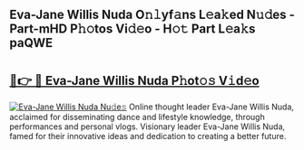 ## Eva-Jane Willis Nuda O𝚗𝚕yf𝚊ns L𝚎a𝚔ed N𝚞𝚍es - Part-mHD P𝚑𝚘tos Vi𝚍𝚎o - H𝚘𝚝 Part L𝚎a𝚔s paQWE

# <h2><a href="http://kfdio3.oniu.top/?m=Eva-Jane+Willis+Nuda">🔗👉 🔴 Eva-Jane Willis Nuda P𝚑ot𝚘𝚜 V𝚒d𝚎o</a></h2>

[![Eva-Jane Willis Nuda Nu𝚍e𝚜](https://i.imgur.com/0qMVB7G.gif)](http://kfdio3.oniu.top/?m=Eva-Jane+Willis+Nuda)
Online thought leader Eva-Jane Willis Nuda, acclaimed for disseminating dance and lifestyle knowledge, through performances and personal vlogs. Visionary leader Eva-Jane Willis Nuda, famed for their innovative ideas and dedication to creating a better future.  
